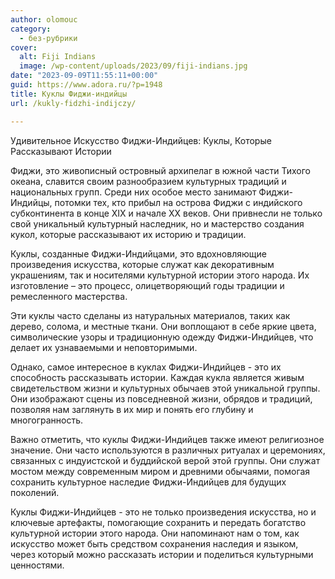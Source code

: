 ```yaml
---
author: olomouc
category:
  - без-рубрики
cover:
  alt: Fiji Indians
  image: /wp-content/uploads/2023/09/fiji-indians.jpg
date: "2023-09-09T11:55:11+00:00"
guid: https://www.adora.ru/?p=1948
title: Куклы Фиджи-индийцы
url: /kukly-fidzhi-indijczy/

---
```

Удивительное Искусство Фиджи-Индийцев: Куклы, Которые Рассказывают Истории

Фиджи, это живописный островный архипелаг в южной части Тихого океана, славится своим разнообразием культурных традиций и национальных групп. Среди них особое место занимают Фиджи-Индийцы, потомки тех, кто прибыл на острова Фиджи с индийского субконтинента в конце XIX и начале XX веков. Они привнесли не только свой уникальный культурный наследник, но и мастерство создания кукол, которые рассказывают их историю и традиции.

Куклы, созданные Фиджи-Индийцами, это вдохновляющие произведения искусства, которые служат как декоративным украшениям, так и носителями культурной истории этого народа. Их изготовление – это процесс, олицетворяющий годы традиции и ремесленного мастерства.

Эти куклы часто сделаны из натуральных материалов, таких как дерево, солома, и местные ткани. Они воплощают в себе яркие цвета, символические узоры и традиционную одежду Фиджи-Индийцев, что делает их узнаваемыми и неповторимыми.

Однако, самое интересное в куклах Фиджи\-Индийцев \- это их способность рассказывать истории. Каждая кукла является живым свидетельством жизни и культурных обычаев этой уникальной группы. Они изображают сцены из повседневной жизни, обрядов и традиций, позволяя нам заглянуть в их мир и понять его глубину и многогранность.

Важно отметить, что куклы Фиджи-Индийцев также имеют религиозное значение. Они часто используются в различных ритуалах и церемониях, связанных с индуистской и буддийской верой этой группы. Они служат мостом между современным миром и древними обычаями, помогая сохранить культурное наследие Фиджи-Индийцев для будущих поколений.

Куклы Фиджи\-Индийцев \- это не только произведения искусства, но и ключевые артефакты, помогающие сохранить и передать богатство культурной истории этого народа. Они напоминают нам о том, как искусство может быть средством сохранения наследия и языком, через который можно рассказать истории и поделиться культурными ценностями.
